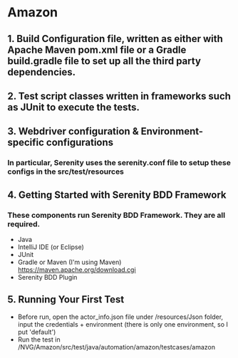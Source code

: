 # Amazon
## 1. Build Configuration file, written as either with Apache Maven pom.xml file or a Gradle build.gradle file to set up all the third party dependencies. 
## 2. Test script classes written in frameworks such as JUnit to execute the tests. 
## 3. Webdriver configuration & Environment-specific configurations
### In particular, Serenity uses the serenity.conf file to setup these configs in the src/test/resources
## 4. Getting Started with Serenity BDD Framework
### These components run Serenity BDD Framework. They are all required.
- Java
- IntelliJ IDE (or Eclipse)
- JUnit
- Gradle or Maven (I'm using Maven) https://maven.apache.org/download.cgi
- Serenity BDD Plugin
## 5. Running Your First Test
- Before run, open the actor_info.json file under /resources/Json folder, input the credentials + environment (there is only one environment, so I put 'default')
- Run the test in /NVG/Amazon/src/test/java/automation/amazon/testcases/amazon

